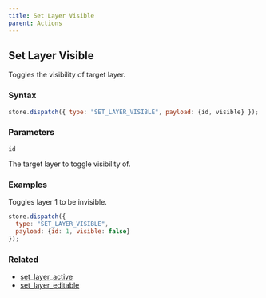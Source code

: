 ```yaml
---
title: Set Layer Visible
parent: Actions
---
```


## Set Layer Visible

Toggles the visibility of target layer.

### Syntax

```js
store.dispatch({ type: "SET_LAYER_VISIBLE", payload: {id, visible} });
```

### Parameters

`id`

The target layer to toggle visibility of.

### Examples

Toggles layer 1 to be invisible.

```js
store.dispatch({
  type: "SET_LAYER_VISIBLE",
  payload: {id: 1, visible: false}
});
```

### Related

- [set_layer_active](./set_layer_active.md)
- [set_layer_editable](./set_layer_editable.md)
